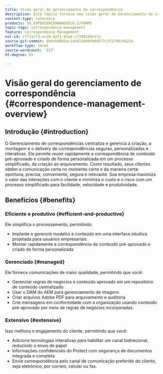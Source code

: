 ```yaml
---
title: Visão geral do gerenciamento de correspondência
description: Este tópico fornece uma visão geral do Gerenciamento de correspondência.
content-type: reference
products: SG_EXPERIENCEMANAGER/6.5/FORMS
topic-tags: correspondence-management
feature: Correspondence Management
exl-id: c7f1acf3-ec2b-4a71-83a4-c71981d4cefa
source-git-commit: 8b4cb4065ec14e813b49fb0d577c372790c9b21a
workflow-type: tm+mt
source-wordcount: '217'
ht-degree: 0%

---
```


# Visão geral do gerenciamento de correspondência {#correspondence-management-overview}

## Introdução {#introduction}

O Gerenciamento de correspondências centraliza e gerencia a criação, a montagem e o delivery de correspondências seguras, personalizadas e interativas. Ele permite reunir rapidamente a correspondência de conteúdo pré-aprovado e criado de forma personalizada em um processo simplificado, da criação ao arquivamento. Como resultado, seus clientes obtêm a comunicação certa no momento certo e da maneira certa: oportuna, precisa, conveniente, segura e relevante. Sua empresa maximiza o valor das interações com o cliente e minimiza o custo e o risco com um processo simplificado para facilidade, velocidade e produtividade.

## Benefícios {#benefits}

### Eficiente e produtivo {#efficient-and-productive}

Ele simplifica o processamento, permitindo:

* Implante e gerencie modelos e conteúdo em uma interface intuitiva projetada para usuários empresariais
* Montar rapidamente a correspondência de conteúdo pré-aprovado e criado de forma personalizada

### Gerenciado {#managed}

Ele fornece comunicações de maior qualidade, permitindo que você:

* Gerenciar regras de negócios e conteúdo aprovado em um repositório de conteúdo centralizado
* Usar o DAM do AEM para gerenciamento de imagens
* Criar arquivos Adobe PDF para arquivamento e auditoria
* Crie mensagens em conformidade com a organização usando conteúdo pré-aprovado por meio de regras de negócios incorporadas.

### Extensivo {#extensive}

Isso melhora o engajamento do cliente, permitindo que você:

* Adicione tecnologias interativas para habilitar um canal bidirecional, reduzindo o envio de papel
* Informações confidenciais do Protect com segurança de documentos integrada e completa
* Envie correspondência pelo canal de comunicação preferido do cliente, seja eletrônico, por correio, celular ou fax.

